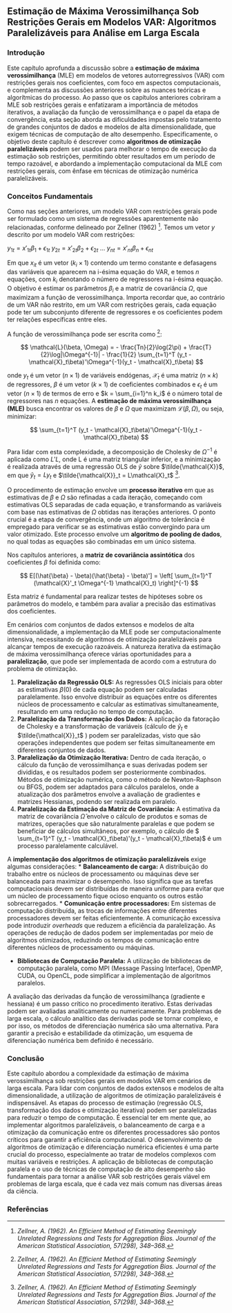 ## Estimação de Máxima Verossimilhança Sob Restrições Gerais em Modelos VAR: Algoritmos Paralelizáveis para Análise em Larga Escala

### Introdução
Este capítulo aprofunda a discussão sobre a **estimação de máxima verossimilhança** (MLE) em modelos de vetores autorregressivos (VAR) com restrições gerais nos coeficientes, com foco em aspectos computacionais, e complementa as discussões anteriores sobre as nuances teóricas e algorítmicas do processo. Ao passo que os capítulos anteriores cobriram a MLE sob restrições gerais e enfatizaram a importância de métodos iterativos, a avaliação da função de verossimilhança e o papel da etapa de convergência, esta seção aborda as dificuldades impostas pelo tratamento de grandes conjuntos de dados e modelos de alta dimensionalidade, que exigem técnicas de computação de alto desempenho. Especificamente, o objetivo deste capítulo é descrever como **algoritmos de otimização paralelizáveis** podem ser usados para melhorar o tempo de execução da estimação sob restrições, permitindo obter resultados em um período de tempo razoável, e abordando a implementação computacional da MLE com restrições gerais, com ênfase em técnicas de otimização numérica paralelizáveis.

### Conceitos Fundamentais

Como nas seções anteriores, um modelo VAR com restrições gerais pode ser formulado como um sistema de regressões aparentemente não relacionadas, conforme delineado por Zellner (1962) [^1]. Temos um vetor *$y$* descrito por um modelo VAR com restrições:

$y_{1t} = x'_{1t}\beta_1 + \epsilon_{1t}$
$y_{2t} = x'_{2t}\beta_2 + \epsilon_{2t}$
$...$
$y_{nt} = x'_{nt}\beta_n + \epsilon_{nt}$

Em que $x_{it}$ é um vetor $(k_i \times 1)$ contendo um termo constante e defasagens das variáveis que aparecem na i-ésima equação do VAR, e temos *n* equações, com $k_i$ denotando o número de regressores na i-ésima equação. O objetivo é estimar os parâmetros $\beta_i$ e a matriz de covariância $\Omega$, que maximizam a função de verossimilhança. Importa recordar que, ao contrário de um VAR não restrito, em um VAR com restrições gerais, cada equação pode ter um subconjunto diferente de regressores e os coeficientes podem ter relações específicas entre eles.

A função de verossimilhança pode ser escrita como [^1]:

$$
\mathcal{L}(\beta, \Omega) = - \frac{Tn}{2}\log(2\pi) + \frac{T}{2}\log|\Omega^{-1}| - \frac{1}{2} \sum_{t=1}^T (y_t - \mathcal{X}_t\beta)'\Omega^{-1}(y_t - \mathcal{X}_t\beta)
$$

onde $y_t$ é um vetor $(n \times 1)$ de variáveis endógenas, $\mathcal{X}_t$ é uma matriz $(n \times k)$ de regressores, $\beta$ é um vetor $(k \times 1)$ de coeficientes combinados e $\epsilon_t$ é um vetor $(n \times 1)$ de termos de erro e $k = \sum_{i=1}^n k_i$ é o número total de regressores nas *n* equações. A **estimação de máxima verossimilhança (MLE)** busca encontrar os valores de $\beta$ e $\Omega$ que maximizam $\mathcal{L}(\beta, \Omega)$, ou seja, minimizar:

$$
\sum_{t=1}^T (y_t - \mathcal{X}_t\beta)'\Omega^{-1}(y_t - \mathcal{X}_t\beta)
$$

Para lidar com esta complexidade, a decomposição de Cholesky de $\Omega^{-1}$ é aplicada como $L'L$, onde L é uma matriz triangular inferior, e a minimização é realizada através de uma regressão OLS de $\tilde{y}$ sobre $\tilde{\mathcal{X}}$, em que $\tilde{y}_t = Ly_t$ e $\tilde{\mathcal{X}}_t = L\mathcal{X}_t$ [^1].

O procedimento de estimação envolve um **processo iterativo** em que as estimativas de $\beta$ e $\Omega$ são refinadas a cada iteração, começando com estimativas OLS separadas de cada equação, e transformando as variáveis com base nas estimativas de $\Omega$ obtidas nas iterações anteriores. O ponto crucial é a etapa de convergência, onde um algoritmo de tolerância é empregado para verificar se as estimativas estão convergindo para um valor otimizado. Este processo envolve um **algoritmo de pooling de dados**, no qual todas as equações são combinadas em um único sistema.

Nos capítulos anteriores, a **matriz de covariância assintótica** dos coeficientes $\beta$ foi definida como:

$$
E[(\hat{\beta} - \beta)(\hat{\beta} - \beta)'] = \left[ \sum_{t=1}^T (\mathcal{X}'_t \Omega^{-1} \mathcal{X}_t) \right]^{-1}
$$

Esta matriz é fundamental para realizar testes de hipóteses sobre os parâmetros do modelo, e também para avaliar a precisão das estimativas dos coeficientes.

Em cenários com conjuntos de dados extensos e modelos de alta dimensionalidade, a implementação da MLE pode ser computacionalmente intensiva, necessitando de algoritmos de otimização paralelizáveis para alcançar tempos de execução razoáveis. A natureza iterativa da estimação de máxima verossimilhança oferece várias oportunidades para a **paralelização**, que pode ser implementada de acordo com a estrutura do problema de otimização.

1. **Paralelização da Regressão OLS:** As regressões OLS iniciais para obter as estimativas $\beta(0)$ de cada equação podem ser calculadas paralelamente. Isso envolve distribuir as equações entre os diferentes núcleos de processamento e calcular as estimativas simultaneamente, resultando em uma redução no tempo de computação.
2. **Paralelização da Transformação dos Dados:** A aplicação da fatoração de Cholesky e a transformação de variáveis (cálculo de $\tilde{y}_t$ e $\tilde{\mathcal{X}}_t$ ) podem ser paralelizadas, visto que são operações independentes que podem ser feitas simultaneamente em diferentes conjuntos de dados.
3. **Paralelização da Otimização Iterativa:** Dentro de cada iteração, o cálculo da função de verossimilhança e suas derivadas podem ser divididas, e os resultados podem ser posteriormente combinados.  Métodos de otimização numérica, como o método de Newton-Raphson ou BFGS, podem ser adaptados para cálculos paralelos, onde a atualização dos parâmetros envolve a avaliação de gradientes e matrizes Hessianas, podendo ser realizada em paralelo.
4. **Paralelização da Estimação da Matriz de Covariância:**  A estimativa da matriz de covariância $\hat{\Omega}$ envolve o cálculo de produtos e somas de matrizes, operações que são naturalmente paralelas e que podem se beneficiar de cálculos simultâneos, por exemplo, o cálculo de  $ \sum_{t=1}^T (y_t - \mathcal{X}_t\beta)'(y_t - \mathcal{X}_t\beta)$ é um processo paralelamente calculável.

A **implementação dos algoritmos de otimização paralelizáveis** exige algumas considerações:
    * **Balanceamento de carga:** A distribuição do trabalho entre os núcleos de processamento ou máquinas deve ser balanceada para maximizar o desempenho. Isso significa que as tarefas computacionais devem ser distribuídas de maneira uniforme para evitar que um núcleo de processamento fique ocioso enquanto os outros estão sobrecarregados.
    * **Comunicação entre processadores:** Em sistemas de computação distribuída, as trocas de informações entre diferentes processadores devem ser feitas eficientemente. A comunicação excessiva pode introduzir *overheads* que reduzem a eficiência da paralelização. As operações de redução de dados podem ser implementadas por meio de algoritmos otimizados, reduzindo os tempos de comunicação entre diferentes núcleos de processamento ou máquinas.
   * **Bibliotecas de Computação Paralela:** A utilização de bibliotecas de computação paralela, como MPI (Message Passing Interface), OpenMP, CUDA, ou OpenCL, pode simplificar a implementação de algoritmos paralelos.

A avaliação das derivadas da função de verossimilhança (gradiente e hessiana) é um passo crítico no procedimento iterativo. Estas derivadas podem ser avaliadas analiticamente ou numericamente. Para problemas de larga escala, o cálculo analítico das derivadas pode se tornar complexo, e por isso, os métodos de diferenciação numérica são uma alternativa. Para garantir a precisão e estabilidade da otimização, um esquema de diferenciação numérica bem definido é necessário.

### Conclusão

Este capítulo abordou a complexidade da estimação de máxima verossimilhança sob restrições gerais em modelos VAR em cenários de larga escala. Para lidar com conjuntos de dados extensos e modelos de alta dimensionalidade, a utilização de algoritmos de otimização paralelizáveis é indispensável.  As etapas do processo de estimação (regressão OLS, transformação dos dados e otimização iterativa) podem ser paralelizadas para reduzir o tempo de computação. É essencial ter em mente que, ao implementar algoritmos paralelizáveis, o balanceamento de carga e a otimização da comunicação entre os diferentes processadores são pontos críticos para garantir a eficiência computacional. O desenvolvimento de algoritmos de otimização e diferenciação numérica eficientes é uma parte crucial do processo, especialmente ao tratar de modelos complexos com muitas variáveis e restrições. A aplicação de bibliotecas de computação paralela e o uso de técnicas de computação de alto desempenho são fundamentais para tornar a análise VAR sob restrições gerais viável em problemas de larga escala, que é cada vez mais comum nas diversas áreas da ciência.

### Referências
[^1]: *Zellner, A. (1962). An Efficient Method of Estimating Seemingly Unrelated Regressions and Tests for Aggregation Bias. Journal of the American Statistical Association, 57(298), 348–368.*
<!-- END -->

